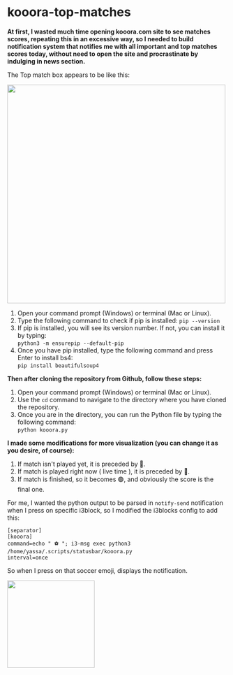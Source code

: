 # kooora-top-matches
 
**At first, I wasted much time opening kooora.com site to see matches scores, repeating this in an excessive way, 
so I needed to build notification system that notifies me with all important and top matches scores today, without need to open the site and procrastinate by indulging in news section.**

The Top match box appears to be like this:

<img src="https://user-images.githubusercontent.com/69548206/224582881-942d1e02-b8e2-49cf-ac1a-ec9c5cd16a7c.png" height="500">

1) Open your command prompt (Windows) or terminal (Mac or Linux).
2) Type the following command to check if pip is installed:
`pip --version`
3) If pip is installed, you will see its version number. If not, you can install it by typing:\
`python3 -m ensurepip --default-pip`
4) Once you have pip installed, type the following command and press Enter to install bs4:\
`pip install beautifulsoup4`

**Then after cloning the repository from Github, follow these steps:**
1) Open your command prompt (Windows) or terminal (Mac or Linux).
2) Use the `cd` command to navigate to the directory where you have cloned the repository.
3) Once you are in the directory, you can run the Python file by typing the following command:\
`python kooora.py`

**I made some modifications for more visualization (you can change it as you desire, of course):**
1) If match isn't played yet, it is preceded by 🔘.
2) If match is played right now ( live time ), it is preceded by 🔴.
3) If match is finished, so it becomes 🟢, and obviously the score is the final one. 

For me, I wanted the python output to be parsed in `notify-send` notification when I press on specific i3block, so I modified the
i3blocks config to add this:
```
[separator]
[kooora]
command=echo " ⚽ "; i3-msg exec python3 /home/yassa/.scripts/statusbar/kooora.py
interval=once
```
So when I press on that soccer emoji, displays the notification.

<img src="https://user-images.githubusercontent.com/69548206/224584524-0dcb57d6-6b47-4a2c-b9f9-207fbb26d8fa.png" height="200">



